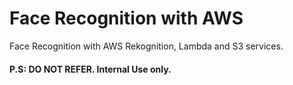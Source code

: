 # Face Recognition with AWS
Face Recognition with AWS Rekognition, Lambda and S3 services.

#### P.S: DO NOT REFER. Internal Use only.
